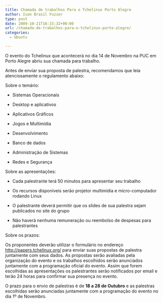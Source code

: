 ```yaml
---
title: Chamada de trabalhos Para o Tchelinux Porto Alegre
author: Ivan Brasil Fuzzer
type: post
date: 2009-10-21T16:15:32+00:00
url: /chamada-de-trabalhos-para-o-tchelinux-porto-alegre/
categories:
  - Ubuntu

---
```

O evento do Tchelinux que acontecerá no dia 14 de Novembro na PUC em Porto Alegre abriu sua chamada para trabalho.

Antes de enviar sua proposta de palestra, recomendamos que leia atenciosamente o regulamento abaixo:

Sobre o temário:

* Sistemas Operacionais
  
* Desktop e aplicativos
  
* Aplicativos Gráficos
  
* Jogos e Multimídia
  
* Desenvolvimento
  
* Banco de dados
  
* Administração de Sistemas
  
* Redes e Segurança

Sobre as apresentações:

* Cada palestrante terá 50 minutos para apresentar seu trabalho
  
* Os recursos disponíveis serão projetor multimídia e micro-computador rodando Linux
  
* O palestrante deverá permitir que os slides de sua palestra sejam publicados no site do grupo
  
* Não haverá nenhuma remuneração ou reembolso de despesas para palestrantes

Sobre os prazos:

Os proponentes deverão utilizar o formulário no endereço <a href="http://papers.tchelinux.org/" target="_blank">http://papers.tchelinux.org/</a> para enviar suas propostas de palestra juntamente com seus dados. As propostas serão avaliadas pela organização do evento e os trabalhos escolhidos serão anunciados juntamente com a programação oficial do evento. Assim que forem escolhidas as apresentações os palestrantes serão notificados por email e terão 24 horas para confirmar sua presença no evento.

O prazo para o envio de palestras é de **18 a 28 de Outubro** e as palestras escolhidas serão anunciadas juntamente com a programação do evento no dia 1º de Novembro.